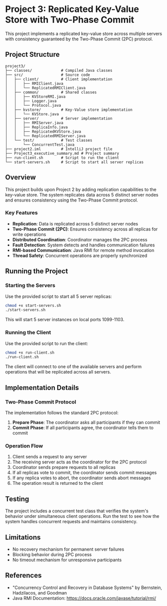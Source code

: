 # Project 3: Replicated Key-Value Store with Two-Phase Commit

This project implements a replicated key-value store across multiple servers with consistency guaranteed by the Two-Phase Commit (2PC) protocol.

## Project Structure

```
project3/
├── classes/             # Compiled Java classes
├── src/                 # Source code
│   ├── client/          # Client implementation
│   │   ├── RMIClient.java
│   │   └── ReplicatedRMIClient.java
│   ├── common/          # Shared classes
│   │   ├── KVStoreRMI.java
│   │   ├── Logger.java
│   │   └── Protocol.java
│   ├── kvstore/         # Key-Value store implementation
│   │   └── KVStore.java
│   ├── server/          # Server implementation
│   │   ├── RMIServer.java
│   │   ├── ReplicaInfo.java
│   │   ├── ReplicatedKVStore.java
│   │   └── ReplicatedRMIServer.java
│   └── test/            # Test classes
│       └── ConcurrentTest.java
├── project2.iml         # IntelliJ project file
├── Project3_executive_summary.md # Project summary
├── run-client.sh        # Script to run the client
└── start-servers.sh     # Script to start all server replicas
```

## Overview

This project builds upon Project 2 by adding replication capabilities to the key-value store. The system replicates data across 5 distinct server nodes and ensures consistency using the Two-Phase Commit protocol.

### Key Features

- **Replication**: Data is replicated across 5 distinct server nodes
- **Two-Phase Commit (2PC)**: Ensures consistency across all replicas for write operations
- **Distributed Coordination**: Coordinator manages the 2PC process
- **Fault Detection**: System detects and handles communication failures
- **RMI-based Communication**: Java RMI for remote method invocation
- **Thread Safety**: Concurrent operations are properly synchronized

## Running the Project

### Starting the Servers

Use the provided script to start all 5 server replicas:

```bash
chmod +x start-servers.sh
./start-servers.sh
```

This will start 5 server instances on local ports 1099-1103.

### Running the Client

Use the provided script to run the client:

```bash
chmod +x run-client.sh
./run-client.sh
```

The client will connect to one of the available servers and perform operations that will be replicated across all servers.

## Implementation Details

### Two-Phase Commit Protocol

The implementation follows the standard 2PC protocol:

1. **Prepare Phase**: The coordinator asks all participants if they can commit
2. **Commit Phase**: If all participants agree, the coordinator tells them to commit

### Operation Flow

1. Client sends a request to any server
2. The receiving server acts as the coordinator for the 2PC protocol
3. Coordinator sends prepare requests to all replicas
4. If all replicas vote to commit, the coordinator sends commit messages
5. If any replica votes to abort, the coordinator sends abort messages
6. The operation result is returned to the client

## Testing

The project includes a concurrent test class that verifies the system's behavior under simultaneous client operations. Run the test to see how the system handles concurrent requests and maintains consistency.

## Limitations

- No recovery mechanism for permanent server failures
- Blocking behavior during 2PC process
- No timeout mechanism for unresponsive participants

## References

- "Concurrency Control and Recovery in Database Systems" by Bernstein, Hadzilacos, and Goodman
- Java RMI Documentation: https://docs.oracle.com/javase/tutorial/rmi/